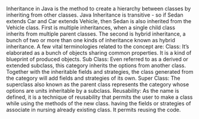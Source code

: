 Inheritance in Java is the method to create a hierarchy between classes by inheriting from other classes. Java Inheritance is transitive - so if Sedan extends Car and Car extends Vehicle, then Sedan is also inherited from the Vehicle class.
First is multiple inheritances, when a single child class inherits from multiple parent classes.
The second is hybrid inheritance, a bunch of two or more than one kinds of inheritance known as hybrid inheritance.
A few vital terminologies related to the concept are:
Class: It’s elaborated as a bunch of objects sharing common properties. It is a kind of blueprint of produced objects.
Sub Class: Even referred to as a derived or extended subclass, this category inherits the options from another class. Together with the inheritable fields and strategies, the class generated from the category will add fields and strategies of its own. 
Super Class: The superclass also known as the parent class represents the category whose options are units inheritable by a subclass. 
Reusability: As the name is defined, it is a technique of reusability that permits the user to make a class while using the methods of the new class. having the fields or strategies of associate in nursing already existing class. It permits reusing the code. 

